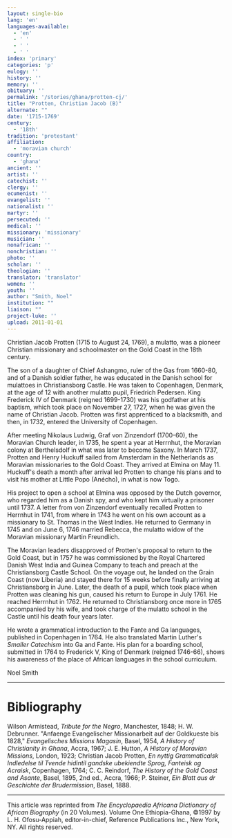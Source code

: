 ```yaml
---
layout: single-bio
lang: 'en'
languages-available:
  - 'en'
  - ' '
  - ' '
  - ' '
index: 'primary'
categories: 'p'
eulogy: ''
history: ''
memory: ''
obituary: ''
permalink: '/stories/ghana/protten-cj/'
title: "Protten, Christian Jacob (B)"
alternate: ""
date: '1715-1769'
century:
  - '18th'
tradition: 'protestant'
affiliation:
  - 'moravian church'
country:
  - 'ghana'
ancient: ''
artist: ''
catechist: ''
clergy: ''
ecumenist: ''
evangelist: ''
nationalist: ''
martyr: ''
persecuted: ''
medical: ''
missionary: 'missionary'
musician: ''
nonafrican: ''
nonchristian: ''
photo: ''
scholar: ''
theologian: ''
translator: 'translator'
women: ''
youth: ''
author: "Smith, Noel"
institution: ""
liaison: ""
project-luke: ''
upload: 2011-01-01
---
```




Christian Jacob Protten (1715 to August 24, 1769), a mulatto, was a pioneer Christian missionary and schoolmaster on the Gold Coast in the 18th century.

The son of a daughter of Chief Ashangmo, ruler of the Gas from 1660-80, and of a Danish soldier father, he was educated in the Danish school for mulattoes in Christiansborg Castle. He was taken to Copenhagen, Denmark, at the age of 12 with another mulatto pupil, Friedrich Pedersen. King Frederick IV of Denmark (reigned 1699-1730) was his godfather at his baptism, which took place on November 27, 1727, when he was given the name of Christian Jacob. Protten was first apprenticed to a blacksmith, and then, in 1732, entered the University of Copenhagen.

After meeting Nikolaus Ludwig, Graf von Zinzendorf (1700-60), the Moravian Church leader, in 1735, he spent a year at Herrnhut, the Moravian colony at Berthelsdolf in what was later to become Saxony. In March 1737, Protten and Henry Huckuff sailed from Amsterdam in the Netherlands as Moravian missionaries to the Gold Coast. They arrived at Elmina on May 11. Huckuff's death a month after arrival led Protten to change his plans and to visit his mother at Little Popo (An&eacute;cho), in what is now Togo.

His project to open a school at Elmina was opposed by the Dutch governor, who regarded him as a Danish spy, and who kept him virtually a prisoner until 1737. A letter from von Zinzendorf eventually recalled Protten to Herrnhut in 1741, from where in 1743 he went on his own account as a missionary to St. Thomas in the West Indies. He returned to Germany in 1745 and on June 6, 1746 married Rebecca, the mulatto widow of the Moravian missionary Martin Freundlich.

The Moravian leaders disapproved of Protten's proposal to return to the Gold Coast, but in 1757 he was commissioned by the Royal Chartered Danish West India and Guinea Company to teach and preach at the Christiansborg Castle School. On the voyage out, he landed on the Grain Coast (now Liberia) and stayed there for 15 weeks before finally arriving at Christiansborg in June. Later, the death of a pupil, which took place when Protten was cleaning his gun, caused his return to Europe in July 1761. He reached Herrnhut in 1762. He returned to Christiansborg once more in 1765 accompanied by his wife, and took charge of the mulatto school in the Castle until his death four years later.

He wrote a grammatical introduction to the Fante and Ga languages, published in Copenhagen in 1764. He also translated Martin Luther's *Smaller Catechism* into Ga and Fante. His plan for a boarding school, submitted in 1764 to Frederick V, King of Denmark (reigned 1746-66), shows his awareness of the place of African languages in the school curriculum.

Noel Smith

---

# Bibliography

Wilson Armistead, *Tribute for the Negro*, Manchester, 1848; H. W. Debrunner. "Anfaenge Evangelischer Missionarbeit auf der Goldkueste bis 1828," *Evangelisches Missions Magasin*, Basel, 1954, *A History of Christianity in Ghana*, Accra, 1967; J. E. Hutton, *A History of Moravian Missions*, London, 1923; Christian Jacob Protten, *En nyttig Grammaticalsk Indledelse til Tvende hidintil gandske ubekiendte Sprog, Fanteisk og Acraisk*, Copenhagen, 1764; C. C. Reindorf, *The History of the Gold Coast and Asante*, Basel, 1895, 2nd ed., Accra, 1966; P. Steiner, *Ein Blatt aus dr Geschichte der Brudermission*, Basel, 1888.

---

This article was reprinted from *The Encyclopaedia Africana Dictionary of African Biography* (in 20 Volumes). Volume One Ethiopia-Ghana, &copy;1997 by L. H. Ofosu-Appiah, editor-in-chief, Reference Publications Inc., New York, NY. All rights reserved.
